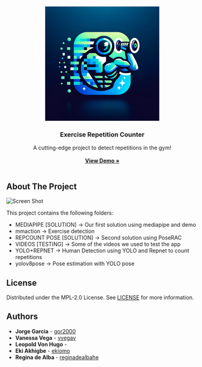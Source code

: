 <br/>
<p align="center">
  <a href="https://github.com/gor2000/CAPSTONE-FITIZENS">
    <img src="logo.png" alt="Logo" width="300" height="300">
  </a>

  <h3 align="center">Exercise Repetition Counter</h3>

  <p align="center">
    A cutting-edge project to detect repetitions in the gym!
    <br/>
    <br/>
    <a href="https://exercise-counter-mediapipe.streamlit.app/"><strong>View Demo »</strong></a>
    <br/>
    <br/>
  </p>
</p>




## About The Project

![Screen Shot](images/screenshot.png)

This project contains the following folders:

- MEDIAPIPE [SOLUTION] -> Our first solution using mediapipe and demo
- mmaction -> Exercise detection
- REPCOUNT POSE [SOLUTION] -> Second solution using PoseRAC
- VIDEOS [TESTING] -> Some of the videos we used to test the app
- YOLO+REPNET -> Human Detection using YOLO and Repnet to count repetitions
- yolov8pose -> Pose estimation with YOLO pose

## License

Distributed under the MPL-2.0 License. See [LICENSE](https://github.com/ShaanCoding/ReadME-Generator/blob/main/LICENSE.md) for more information.

## Authors

- **Jorge Garcia** - [gor2000](https://github.com/gor2000/)
- **Vanessa Vega** - [vvegav](https://github.com/vvegav)
- **Leopold Von Hugo** - []()
- **Eki Akhigbe** - [ekiomo](https://github.com/ekiomo)
- **Regina de Alba** - [reginadealbahe](https://github.com/reginadealbahe)
